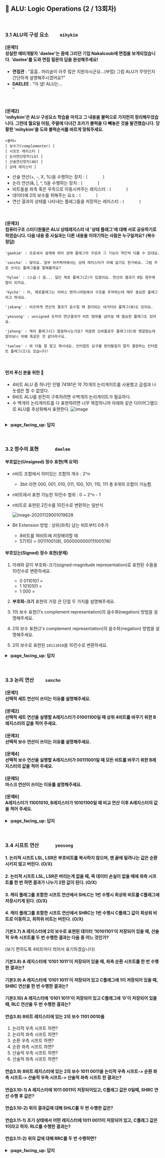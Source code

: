 ## 🦄 ALU: Logic Operations (2 / 13회차)
<br>

### 3.1 ALU의 구성 요소　　	`mihykim`
#### [문제1]<br>성실한 예비개발자 'daelee'는 꿈에 그리던 기업 Nakalcoub에 면접을 보게되었습니다. 'daelee'를 도와 면접 질문의 답을 완성해주세요!
- __면접관__ : "흠흠.. 머리숱이 아주 많은 지원자시군요...(부럽) 그럼 ALU가 무엇인지 간단하게 설명해주시겠어요?"
- __DAELEE__ : "아 넵! ALU는... `　　　　　　　　　　　　　　　　　　　 　　　　　　　　　　　　　　　 　　　`"
<br>

#### [문제2]<br>'mihykim'은 ALU 구성요소 학습을 마치고 그 내용을 블럭으로 가지런히 정리해두었습니다. 그런데 월요일 아침, 주말에 다녀간 조카가 블럭을 다 빼놓은 것을 발견했습니다. 당황한 'mihykim'을 도와 블럭순서를 바르게 맞춰주세요.
```
<블럭>
[ 보수기(complementer) ]
[ 시프트 레지스터 ]
[ 논리연산장치(LU) ]
[ 산술연산장치(AU) ]
[ 상태 레지스터 ]
```
- 산술 연산(+, -, X, %)을 수행하는 장치 : `[　　　　]`
- 논리 연산(&, |, ^, !)을 수행하는 장치 : `[　　　　]`
- 비트들을 좌측 혹은 우측으로 이동시켜주는 레지스터 :  `[　　　　]`
- 데이터에 2의 보수를 취해주는 요소 : `[　　　　]`
- 연산 결과의 상태를 나타내는 플래그들을 저장하는 레지스터 :  `[　　　　]`
<br>

#### [문제3]<br>컴퓨터구조 스터디원들은 ALU 상태레지스터 내 '상태 플래그'에 대해 서로 공유하기로 하였습니다. 다음 내용 중 사실과는 다른 내용을 이야기하는 사람은 누구일까요? (복수 정답)
```
'gaekim' : 프로세서 설계에 따라 상태 플래그의 구성과 그 기능이 약간씩 다를 수 있대요.

'sancho' : 맞아요. 일부 아키텍처에서는 상태 레지스터가 아예 없기도 한가봐요. 그럼 주로 쓰이는 플래그들을 말해볼까요?

'hylee' : (스읍-) 음... 일단 제로 플래그(Z)가 있겠어요. 연산의 결과가 0일 경우에 참이 되지요.

'kycho' : 아, 제로플래그는 리버스 엔지니어링에서 구조를 추적하는데 매우 중요한 플래그라고 하네요.

'jakang' : 비슷하게 연산의 결과가 음수일 때 참이되는 네거티브 플래그(N)도 있어요.

'yeosong' : unsigned 숫자의 연산결과가 비트 범위를 넘어설 때 필요한 플래그도 있어요.

'jehong' : 캐리 플래그(C) 말씀하시는거죠? 처음엔 오버플로우 플래그(O)랑 헷갈렸는데 알아보니 아예 똑같은 것 같더라구요.

'taelee' : 와 다들 잘 알고 계시네요. 인터럽트 요구를 받아들일지 말지 결정하는 인터럽트 플래그(I)도 있습니다!
```
<br>

#### 먼저 푸신 분을 위한 🍪
- 4비트 ALU 중 하나인 인텔 74181은 약 70개의 논리게이트를 사용했고 곱셈과 나눗셈은 할 수 없었다.
- 8비트 ALU를 완전히 구축하려면 수백개의 논리게이트가 필요하다.
- 수 백개의 논리게이트를 다 표현하려면 너무 복잡하니까 아래와 같은 다이어그램으로 ALU를 추상화해서 표현한다.
![image](https://user-images.githubusercontent.com/60066472/100407924-12ee1380-30ad-11eb-8b19-a272f00714fd.png)
<br>

<details>
<summary> <b> :page_facing_up: 답지 </b>  </summary><br>
  
#### [문제1]<br>성실한 예비개발자 'daelee'는 꿈에 그리던 기업 Nakalcoub에 면접을 보게되었습니다. 'daelee'를 도와 면접 질문의 답을 완성해주세요!
- __면접관__ : "흠흠.. 머리숱이 아주 많은 지원자시군요...(부럽) 그럼 ALU가 무엇인지 간단하게 설명해주시겠어요?"
- __DAELEE__ : "아 넵! ALU는 `CPU의 주요 구성요소 중 하나로, Arithmetic Logic Unit이라는 이름 그대로 산술논리연산장치를 말합니다.
덧셈뺄셈과 같은 산술연산과 AND, OR와 같은 논리연산을 수행하는 핵심적인 회로입니다.`"
<br>

#### [문제2]<br>'mihykim'은 ALU 구성요소 학습을 마치고 그 내용을 블럭으로 가지런히 정리해두었습니다. 그런데 월요일 아침, 주말에 다녀간 조카가 블럭을 다 빼놓은 것을 발견했습니다. 당황한 'mihykim'을 도와 블럭순서를 바르게 맞춰주세요.
- 산술 연산(+, -, X, %)을 수행하는 장치 : `[ 산술연산장치(AU) ]`
- 논리 연산(&, |, ^, !)을 수행하는 장치 : `[ 논리연산장치(LU) ]`
- 비트들을 좌측 혹은 우측으로 이동시켜주는 레지스터 :  `[ 시프트 레지스터 ]`
- 데이터에 2의 보수를 취해주는 요소 : `[ 보수기(complementer) ]`
- 연산 결과의 상태를 나타내는 플래그들을 저장하는 레지스터 :  `[ 상태 레지스터 ]`
<br>

#### [문제3]<br>컴퓨터구조 스터디원들은 ALU 상태레지스터 내 '상태 플래그'에 대해 서로 공유하기로 하였습니다. 다음 내용 중 사실과는 다른 내용을 이야기하는 사람은 누구일까요? (복수 정답)
```
'jehong'
캐리 플래그(C) 말씀하시는거죠? 처음엔 오버플로우 플래그(O)랑 헷갈렸는데 알아보니 확실히 다른 것이더라구요. 
캐리 플래그는 최상단 비트에서 자리올림 발생 시 Set되고
오버플로우 플래그는 최대 표현 범위를 넘어섰거나, 같은 부호를 더했는데 다른 부호가 나와버릴 때 Set 된답니다.
예를 들어 1000 + 1000 => 10000 에서는 캐리 플래그가,
0111 + 0001 => 1000 에서는 오버플로우가 Set됩니다. (7 + 1 => -8)
```
```
'taelee'
와 다들 잘 알고 계시네요!
지금까지는 상태플래그를 이야기했는데 상태레지스터에는 CPU를 제어하기위해 사용되는 제어플래그(Control flag)도 있답니다. 
그 예로 인터럽트 요구를 받아들일지 말지 결정하는 인터럽트 플래그(I)가 있습니다!
```
<br>

</details>
<br><br>

### 3.2 정수의 표현　　　	`daelee`

#### 부호없는(Unsigned) 정수 표현(책 요약)

- n비트 조합에서 의미있는 조합의 개수 : 2^n 

  - 3bit 라면 000, 001, 010, 011, 100, 101, 110, 111 총 8개의 조합이 가능함.

- n비트에서 표현 가능한 10진수 범위 : 0 ~ 2^n - 1 

- n비트로 표현된 2진수를 10진수로 변환하는 일반식

  ![image-20201129001019628](https://user-images.githubusercontent.com/37580034/100521739-b8f26880-31e8-11eb-8f1a-a16575e65987.png)


- Bit Extension 방법 : 상위(좌측) 남는 비트부터 0추가

  - 8비트를 16비트에 저장헤야할 때 
  - 57(10) = 00111001(8), 0000000000111001(16)
  
#### 부호있는(Signed) 정수 표현(문제)

1. 아래와 같이 부호화-크기(signed-magnitude representation)로 표현된 수들을 10진수로 변환하세요.

   - 0 0110101 = 
   - 1 1010101 = 
   - 1 000 =


2. **부호화-크기** 표현의 가장 큰 단점 두 가지를 설명해주세요. 



3. 1의 보수 표현(1’s complement representation)의 음수화(negation) 방법을 설명해주세요.



4. 2의 보수 표현(2’s complement representation)의 음수화(negation) 방법을 설명해주세요.



5. 2의 보수로 표현된 `10111010`을 10진수로 변환하세요.



   

<details>
<summary> <b> :page_facing_up: 답지 </b>  </summary><br>
  
1. 아래와 같이 부호화-크기(signed-magnitude representation)로 표현된 수들을 10진수로 변환하세요.

   - 0 0110101 = 
   - 1 1010101 = 
   - 1 000 =
 

   > 정답 : 
   >
   > - 0 0110101 = 1 * (1x2^5 + 1x2^4 + 1x2^2 + 1x2^0) = (32 + 16 + 4 + 1) = 53  
   > - 1 1010101 = -53
   > - 1 000 = 0

2. **부호화-크기** 표현의 가장 큰 단점 두 가지를 설명해주세요. 

   > 정답 : 
   >
   > 1. n비트 조합에서 의미있는 조합의 개수 : 2^n 가 아니라 2^n - 1 이다. 부호화-크기 표현에서는 1000(2)과 0000(2) 둘 다 0을 표현하므로 **하나의 조합을 낭비하게 된다.**
   > 2. 계산을 수행할 때 **부호비트와 크기 부분을 별도로 처리**해야한다. 크기 부분만 따로 계산한 뒤 크기 부분의 절댓값이 더 큰 수의 부호를 결과값의 부호로 세트해야함. 귀찮음.

3. 1의 보수 표현(1’s complement representation)의 음수화(negation) 방법을 설명해주세요.

   > 정답 : **모든 비트들을 반전한다.** (0 -> 1, 1 -> 0)
   >
   > - 1의 보수 표현에서 **Bit Extension**은 Sign Bit 다음에 Sign Bit와 같은 수를 추가하는 방식으로 이루어진다.
   > - 그러나 여전히 0에 대한 표현이 두 가지이므로 조합의 낭비가 발생한다. 그래서 일반적으로 컴퓨터는 2의 보수 표현법을 더 많이(아니 거의 100%) 사용한다.

4. 2의 보수 표현(2’s complement representation)의 음수화(negation) 방법을 설명해주세요.

   > 정답 : 모든 비트들을 반전하고, **결과값에 1을 더한다.**
   >
   > 1을 더함으로서 조합의 개수를 낭비하지 않게 되었다! 2의 보수 표현에서는 음수0이 사라진 대신, 음수0은 절대값이 가장 큰 음수와 매핑된다. 예를 들어, 100(2)은 부호화-크기 표현에서 음수 0이었지만, 2의보수 표현에서는 -4다.

5. 2의 보수로 표현된 `10111010`을 10진수로 변환하세요.

   > 정답 : **-70**
   >
   > 방법1. 책 145p 예제(3-4) 일반식 참고
   >
   > -  -128 + (1x2^5 + 1x2^4 + 1x2^3 + 1x2^1) = -128 + (32 + 16 + 8 + 2) = -70
   > <br>
   >
   > 방법2. 책 146p 예제(3-6) 참고
   >
   > 1. 10111010 - 1 한 뒤 => 10111001
   > 2.  0은 1로, 1은 0으로 바꿔주기 =>   01000110
   > 3. 10진수로 변환하고 - 부호 붙이기 => -70

   

</details>
<br><br>

### 3.3 논리 연산　　	`sancho`

#### [문제1]<br>선택적 세트 연산이 쓰이는 이유를 설명해주세요.

#### [문제2]<br>선택적 세트 연산을 실행할 A레지스터가 01001100일 때 상위 4비트를 바꾸기 위한 B레지스터의 값을 적어 주세요. 

#### [문제3]<br>선택적 보수 연산이 쓰이는 이유를 설명해주세요.

#### [문제4]<br>선택적 보수 연산을 실행할 A레지스터가 00111001일 때 모든 비트를 바꾸기 위한 B레지스터의 값을 적어 주세요.

#### [문제5]<br>마스크 연산이 쓰이는 이유를 설명해주세요.

#### [문제6]<br>A레지스터가 11001010, B레지스터가 10101100일 때 비교 연산 이후 A레지스터의 값을 적어 주세요.

<details>
<summary> <b> :page_facing_up: 답지 </b>  </summary><br>
  
#### [문제1]<br>선택적 세트 연산이 쓰이는 이유를 설명해주세요.
-> 선택적 세트 연산은 어떤 레지스터의 특정 비트들을 1로 세트하려고 할 때 쓰이는 연산으로 A레지스터의 바꿀 비트 위치에 1을 세트하고 OR연산을 수행합니다. 

#### [문제2]<br>선택적 세트 연산을 수행할 A레지스터가 01001100일 때 상위 4비트를 바꾸기 위한 B레지스터의 값을 적어 주세요. 
-> 11110000, 상위 4비트인 앞 네자리에 1로 세팅하여 A레지스터에 선택적 세트 연산을 적용하게 됩니다.

#### [문제3]<br>선택적 보수 연산이 쓰이는 이유를 설명해주세요.
-> 선택적 보수 연산은 레지스터의 특정 비트들을 보수화하기 위한 동작이며 바꿀 A레지스터에 반전시킬 비트 위치에다 1을 세트하고 XOR연산을 수행합니다. 

#### [문제4]<br>선택적 보수 연산을 실행할 A레지스터가 00111001일 때 모든 비트를 바꾸기 위한 B레지스터의 값을 적어 주세요.
-> 11111111, 모든 위치에 1을 세트하여 A레지스터에 선택적 보수 연산을 적용하게 됩니다.

#### [문제5]<br>마스크 연산이 쓰이는 이유를 설명해주세요.
-> 마스크 연산은 데이터 내 특정 비트들의 값을 0으로 리셋시키기 사용하며, 바꿀 A레지스터에 대응되는 비트 위치에 0으로 세트하고 나머지 위치에 1을 세트한 후 AND 연산을 수행합니다.

#### [문제6]<br>A레지스터가 11001010, B레지스터가 10101100일 때 비교 연산 이후 A레지스터의 값을 적어 주세요.
-> 01100110, 같은 자리에 하나씩 비교하며 XOR연산을 진행하면 A레지스터의 값이 다음과 같이 바뀌게 됩니다.

</details>
<br><br>

### 3.4 시프트 연산　　　	`yeosong`


#### 1. 논리적 시프트 LSL, LSR은 부호비트를 복사하지 않으며, 맨 끝에 밀려나는 값은 순환시키지 않고 버린다. (O/X)

#### 2. 논리적 시프트 LSL, LSR은 버리는게 없을 때, 즉 데이터 손실이 없을 때에 좌측 시프트를 한 번 하면 결과가 나누기 2한 값이 된다. (O/X) 

#### 3. 캐리 플래그를 포함한 시프트 연산에서 SHLC는 1번 수행시 최상위 비트를 C플래그에 저장시키게 된다. (O/X)

#### 4. 캐리 플래그를 포함한 시프트 연산에서 SHRC는 1번 수행시 C플래그 값이 최상위 비트로 이동하고, 최하위 비트는 버린다. (O/X)

#### 기본3.7) A 레지스터에 2의 보수로 표현된 데이터 ‘10101101’이 저장되어 있을 때, 산술적 우측 시프트를 두 번 수행한 결과는 다음 중 어느 것인가? 
(보기 편하도록 4비트마다 띄어서 표기하겠습니다)

#### 기본3.8) A 레지스터에 ‘0101 1011’이 저장되어 있을 때, 좌측 순환 시프트를 한 번 수행한 결과는?

#### 기본3.9) A 레지스터에 ‘0101 1011’이 저장되어 있고 C플래그에 1이 저장되어 있을 때, SHRC 연산을 한 번 수행한 결과는? 

#### 기본3.10) A 레지스터에 ‘0101 1011’이 저장되어 있고 C플래그에 ‘0’이 저장되어 있을 때, RLC 연산을 두 번 수행한 결과는?

#### 연습3.8) 8비트 레지스터에 있는 2의 보수 1101 0010을 

1. 논리적 우측 시프트 하면? 
2. 논리적 좌측 시프트 하면? 
3. 순환 우측 시프트 하면? 
4. 순환 좌측 시프트 하면? 
5. 산술적 우측 시프트 하면? 
6. 산술적 좌측 시프트 하면? 

#### 연습3.9) 8비트 레지스터에 있는 2의 보수 1011 0011을 논리적 우측 시프트-> 순환 좌측 시프트-> 산술적 우측 시프트-> 산술적 좌측 시프트 한 결과는?

#### 연습3.10-1) A 레지스터에 1011 0011이 저장되어있고, C플래그 값은 0일때, SHRC 연산 수행 후 값은? 

#### 연습3.10-2) 위의 결과값에 대해 SHLC를 두 번 수행한 값은?

#### 연습3.11-1) 초기 상태에서 어떤 레지스터에 1011 0011이 저장되어 있고, C플래그 값은 1이라고 하자. RLC를 수행한 결과는? 

#### 연습3.11-2) 위의 값에 대해 RRC를 두 번 수행하면?

<details>
<summary> <b> :page_facing_up: 답지 </b>  </summary><br>

#### 1. 논리적 시프트 LSL, LSR은 부호비트를 복사하지 않으며, 맨 끝에 밀려나는 값은 순환시키지 않고 버린다. (O)
#### 2. 논리적 시프트 LSL, LSR은 버리는게 없을 때, 즉 데이터 손실이 없을 때에 좌측 시프트를 한 번 하면 결과가 나누기 2한 값이 된다. (X)
> 앞부분 설명은 맞는데, 곱하기 2한 값이 됩니다. 예를 들면 0010 (2) -> 0100 (4) 
#### 3. 캐리 플래그를 포함한 시프트 연산에서 SHLC는 1번 수행시 최상위 비트를 C플래그에 저장시키게 된다. (O)
#### 4. 캐리 플래그를 포함한 시프트 연산에서 SHRC는 1번 수행시 C플래그 값이 최상위 비트로 이동하고, 최하위 비트는 버린다. (O)
#### 기본3.7) A 레지스터에 2의 보수로 표현된 데이터 ‘10101101’이 저장되어 있을 때, 산술적 우측 시프트를 두 번 수행한 결과는 다음 중 어느 것인가? 
(보기 편하도록 4비트마다 띄어서 표기하겠습니다)

1010 1101 를 ASR하면 <br>
1101 0110. 얘를 한 번 더 ASR하면 <br>
1110 1011이다. 그래서 정답은 <br>
> 1110 1011

#### 기본3.8) A 레지스터에 ‘0101 1011’이 저장되어 있을 때, 좌측 순환 시프트를 한 번 수행한 결과는?
> 최상위의 0이 최하위로 가서 1011 0110

#### 기본3.9) A 레지스터에 ‘0101 1011’이 저장되어 있고 C플래그에 1이 저장되어 있을 때, SHRC 연산을 한 번 수행한 결과는? 

> SHRC = Shift Right with Carry <br>
> 캐리 플래그 1, 0101 1011에서 캐리 플래그의 값이 최상위 비트에 저장되니까 답은 1010 1101.

#### 기본3.10) A 레지스터에 ‘0101 1011’이 저장되어 있고 C플래그에 ‘0’이 저장되어 있을 때, RLC 연산을 두 번 수행한 결과는?

RLC = Rotate Left with Carry <br>
0 0101 1011 에서 한 번 하면<br>
0 1011 0110 , 여기서 한 번 더 하면<br>
> 1 0110 1100

#### 연습3.8) 8비트 레지스터에 있는 2의 보수 1101 0010을 

1. 논리적 우측 시프트 하면?
> 0110 1001
2. 논리적 좌측 시프트 하면?
> 1010 0100
3. 순환 우측 시프트 하면?
> 0110 1001
4. 순환 좌측 시프트 하면?
> 1010 0101
5. 산술적 우측 시프트 하면?
> 1110 1001
6. 산술적 좌측 시프트 하면?
> 1010 0100

#### 연습3.9) 8비트 레지스터에 있는 2의 보수 1011 0011을 논리적 우측 시프트-> 순환 좌측 시프트-> 산술적 우측 시프트-> 산술적 좌측 시프트 한 결과는?

1011 0011을 논리적 우측 시프트 하면 (부호비트 복사 안하고 남는 거 버리고)<br>
0101 1001 그걸 순환 좌측 시프트 하면 (남는 거 순환 시키고)<br>
1011 0010 그걸 산술적 우측 시프트 하면 (부호비트 복사하고, 남는 거는 버리고)<br>
1101 1001 이걸 산술적 좌측 시프트 하면 (한 칸씩 좌측으로 밀고 남는 거는 버리고)<br>
> 1011 0010 

#### 연습3.10-1) A 레지스터에 1011 0011이 저장되어있고, C플래그 값은 0일때, SHRC 연산 수행 후 값은? 
`SHRC` : C플래그의 값이 최상위 비트로 이동하고, 남는 건 버린다. <br>
> 우측이니까 0 1011 0011에서 0 0101 1001

#### 연습3.10-2) 위의 결과값에 대해 SHLC를 두 번 수행한 값은?
`SHLC` :  최상위 비트가 버려지지 않고 C플래그에 저장되고, 원래의 C플래그 값은 지워진다. 남는 건 버린다. <br>
0 0101 1001에서 1회 하면 0 1011 0010. <br>
여기서 한 번 더 하면 1 0110 0100. <br>
> 답은 0110 0100

#### 연습3.11-1) 초기 상태에서 어떤 레지스터에 1011 0011이 저장되어 있고, C플래그 값은 1이라고 하자. RLC를 수행한 결과는? 
`RLC` : 최상위 비트가 버려지지 않고 C플래그에 저장되고, 원래의 C플래그 값은 지워진다. 남는 건 순환<br>
1 1011 0011 -> 1 0110 0111
> 1 0110 0111
 

#### 연습3.11-2) 위의 값에 대해 RRC를 두 번 수행하면?
`RRC` : C플래그의 값이 최상위 비트로 이동, 남는 건 순환 <br>
위의 값인 1 0110 0111에서 <br>
-> 1 1011 0011 <br>
-> 1 1101 1001 <br>

> 1 1101 1001



</details>
<br><br>
